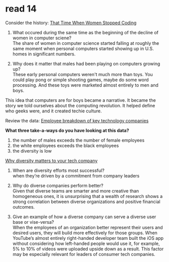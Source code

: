 # read 14

Consider the history: [That Time When Women Stopped Coding](https://www.npr.org/sections/money/2014/10/21/357629765/when-women-stopped-coding)

1. What occured during the same time as the beginning of the decline of women in computer sciene?  
The share of women in computer science started falling at roughly the same moment when personal computers started showing up in U.S. homes in significant numbers.   

2. Why does it matter that males had been playing on computers growing up?  
These early personal computers weren't much more than toys. You could play pong or simple shooting games, maybe do some word processing. And these toys were marketed almost entirely to men and boys.

This idea that computers are for boys became a narrative. It became the story we told ourselves about the computing revolution. It helped define who geeks were, and it created techie culture.  

Review the data: [Employee breakdown of key technology companies](https://informationisbeautiful.net/visualizations/diversity-in-tech/)

**What three take-a-ways do you have looking at this data?**  

1. the number of males exceeds the number of female employees
2. the white employees exceeds the black employees
3. the diversity is low

[Why diversity matters to your tech company](https://www.usatoday.com/story/tech/columnist/2015/07/21/why-diversity-matters-your-tech-company/30419871/)  

1. When are diversity efforts most successful?  
when they’re driven by a commitment from company leaders  

2. Why do diverse companies perform better?  
Given that diverse teams are smarter and more creative than homogeneous ones, it is unsurprising that a wealth of research shows a strong correlation between diverse organizations and positive financial outcomes.  

3. Give an example of how a diverse company can serve a diverse user base or vise-versa?  
When the employees of an organization better represent their users and desired users, they will build more effectively for those groups. When YouTube’s almost entirely right-handed developer team built the iOS app without considering how left-handed people would use it, for example, 5% to 10% of videos were uploaded upside down as a result. This factor may be especially relevant for leaders of consumer tech companies.  
